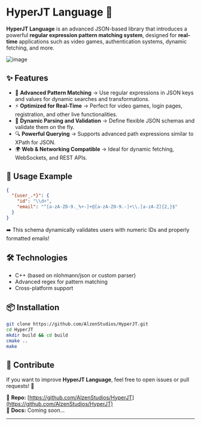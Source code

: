 # HyperJT Language 🚀  
**HyperJT Language** is an advanced JSON-based library that introduces a powerful **regular expression pattern matching system**, designed for **real-time** applications such as video games, authentication systems, dynamic fetching, and more.  

![image](https://github.com/user-attachments/assets/b7b44b1f-ffe2-4dcf-a821-ac731cf00ab6)

## ✨ Features  
- 📌 **Advanced Pattern Matching** → Use regular expressions in JSON keys and values for dynamic searches and transformations.  
- ⚡ **Optimized for Real-Time** → Perfect for video games, login pages, registration, and other live functionalities.  
- 🔄 **Dynamic Parsing and Validation** → Define flexible JSON schemas and validate them on the fly.  
- 🔍 **Powerful Querying** → Supports advanced path expressions similar to XPath for JSON.  
- 🌍 **Web & Networking Compatible** → Ideal for dynamic fetching, WebSockets, and REST APIs.  

## 📜 Usage Example  
```json
{
  "{user_.*}": {
    "id": "\\d+",
    "email": "^[a-zA-Z0-9._%+-]+@[a-zA-Z0-9.-]+\\.[a-zA-Z]{2,}$"
  }
}
```
➡️ This schema dynamically validates users with numeric IDs and properly formatted emails!  

## 🛠️ Technologies  
- C++ (based on nlohmann/json or custom parser)  
- Advanced regex for pattern matching  
- Cross-platform support  

## 📦 Installation  
```sh
git clone https://github.com/AlzenStudios/HyperJT.git
cd HyperJT
mkdir build && cd build
cmake ..
make
```

## 📢 Contribute  
If you want to improve **HyperJT Language**, feel free to open issues or pull requests! 🚀  

🔗 **Repo:** [https://github.com/AlzenStudios/HyperJT](https://github.com/AlzenStudios/HyperJT)  
📖 **Docs:** Coming soon...  

---
